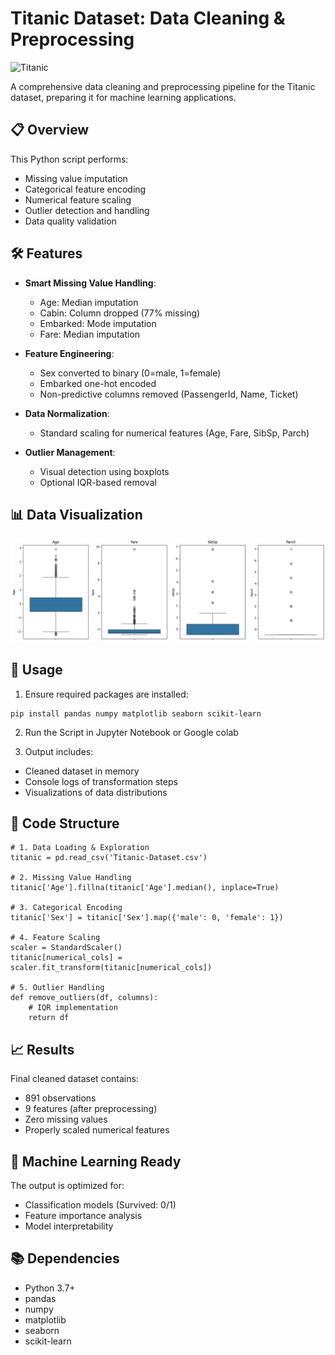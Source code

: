 # Titanic Dataset: Data Cleaning & Preprocessing

![Titanic](https://upload.wikimedia.org/wikipedia/commons/thumb/f/fd/RMS_Titanic_3.jpg/1200px-RMS_Titanic_3.jpg)

A comprehensive data cleaning and preprocessing pipeline for the Titanic dataset, preparing it for machine learning applications.

## 📋 Overview

This Python script performs:
- Missing value imputation
- Categorical feature encoding
- Numerical feature scaling
- Outlier detection and handling
- Data quality validation

## 🛠️ Features

- **Smart Missing Value Handling**:
  - Age: Median imputation
  - Cabin: Column dropped (77% missing)
  - Embarked: Mode imputation
  - Fare: Median imputation

- **Feature Engineering**:
  - Sex converted to binary (0=male, 1=female)
  - Embarked one-hot encoded
  - Non-predictive columns removed (PassengerId, Name, Ticket)

- **Data Normalization**:
  - Standard scaling for numerical features (Age, Fare, SibSp, Parch)

- **Outlier Management**:
  - Visual detection using boxplots
  - Optional IQR-based removal

## 📊 Data Visualization

![Boxplot Screenshot](Boxplot.png)

## 🚀 Usage

1. Ensure required packages are installed:
```
pip install pandas numpy matplotlib seaborn scikit-learn
```

2. Run the Script in Jupyter Notebook or Google colab

3. Output includes:
- Cleaned dataset in memory
- Console logs of transformation steps
- Visualizations of data distributions

## 🧩 Code Structure

```
# 1. Data Loading & Exploration
titanic = pd.read_csv('Titanic-Dataset.csv')

# 2. Missing Value Handling
titanic['Age'].fillna(titanic['Age'].median(), inplace=True)

# 3. Categorical Encoding
titanic['Sex'] = titanic['Sex'].map({'male': 0, 'female': 1})

# 4. Feature Scaling
scaler = StandardScaler()
titanic[numerical_cols] = scaler.fit_transform(titanic[numerical_cols])

# 5. Outlier Handling
def remove_outliers(df, columns):
    # IQR implementation
    return df
```

## 📈 Results
Final cleaned dataset contains:
- 891 observations
- 9 features (after preprocessing)
- Zero missing values
- Properly scaled numerical features

## 🤖 Machine Learning Ready
The output is optimized for:
- Classification models (Survived: 0/1)
- Feature importance analysis
- Model interpretability

## 📚 Dependencies
- Python 3.7+
- pandas
- numpy
- matplotlib
- seaborn
- scikit-learn